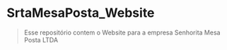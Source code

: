 # SrtaMesaPosta_Website
> Esse repositório contem o Website para a empresa Senhorita Mesa Posta LTDA
